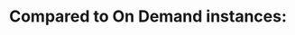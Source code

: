 ---
layout: answer
title: "Compared to On Demand instances:"
blurb: "<p>Spot Instances are exactly the same as any other instance, with the exception of the fact that they are cheaper and can potentially be interrupted and"
quid: 97
---